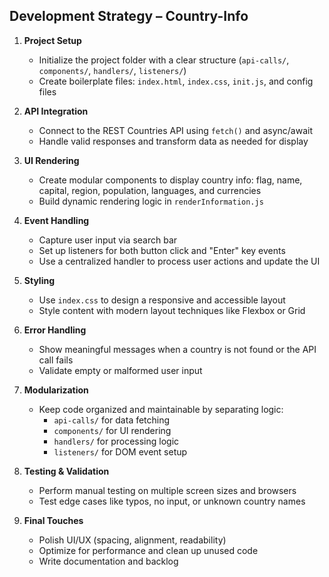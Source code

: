## Development Strategy – Country-Info

1. **Project Setup**
   - Initialize the project folder with a clear structure (`api-calls/`, `components/`, `handlers/`, `listeners/`)
   - Create boilerplate files: `index.html`, `index.css`, `init.js`, and config files

2. **API Integration**
   - Connect to the REST Countries API using `fetch()` and async/await
   - Handle valid responses and transform data as needed for display

3. **UI Rendering**
   - Create modular components to display country info: flag, name, capital, region, population, languages, and currencies
   - Build dynamic rendering logic in `renderInformation.js`

4. **Event Handling**
   - Capture user input via search bar
   - Set up listeners for both button click and "Enter" key events
   - Use a centralized handler to process user actions and update the UI

5. **Styling**
   - Use `index.css` to design a responsive and accessible layout
   - Style content with modern layout techniques like Flexbox or Grid

6. **Error Handling**
   - Show meaningful messages when a country is not found or the API call fails
   - Validate empty or malformed user input

7. **Modularization**
   - Keep code organized and maintainable by separating logic:
     - `api-calls/` for data fetching
     - `components/` for UI rendering
     - `handlers/` for processing logic
     - `listeners/` for DOM event setup

8. **Testing & Validation**
   - Perform manual testing on multiple screen sizes and browsers
   - Test edge cases like typos, no input, or unknown country names

9. **Final Touches**
   - Polish UI/UX (spacing, alignment, readability)
   - Optimize for performance and clean up unused code
   - Write documentation and backlog
